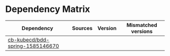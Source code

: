 # Dependency Matrix

Dependency | Sources | Version | Mismatched versions
---------- | ------- | ------- | -------------------
[cb-kubecd/bdd-spring-1585146670](https://github.com/cb-kubecd/bdd-spring-1585146670.git) |  | []() | 
